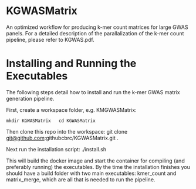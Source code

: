 # KGWASMatrix
An optimized workflow for producing k-mer count matrices for large GWAS panels.
For a detailed description of the parallalization of the k-mer count pipeline, please refer to KGWAS.pdf. 

# Installing and Running the Executables
The following steps detail how to install and run the k-mer GWAS matrix generation pipeline.

First, create a workspace folder, e.g. KMGWASMatrix:

``
mkdir KGWASMatrix  
cd KGWASMatrix
``

Then clone this repo into the workspace:
git clone git@github.com:githubcbrc/KGWASMatrix.git .

Next run the installation script:
./install.sh

This will build the docker image and start the container for compiling (and preferably running) the executables. By the time the installation finishes you should have a build folder with two main executables:
kmer_count and matrix_merge, which are all that is needed to run the pipeline.
